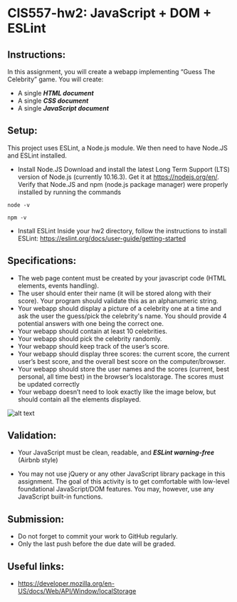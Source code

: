 # CIS557-hw2: JavaScript + DOM + ESLint

## Instructions:
 
In this assignment, you will create a webapp implementing “Guess The Celebrity” game.
You will create:
- A single ***HTML document*** 
- A single ***CSS document*** 
- A single ***JavaScript document***

## Setup:
This project uses ESLint, a Node.js module. We then need to have Node.JS and ESLint installed.
 
- Install Node.JS
Download and install the latest Long Term Support (LTS) version of Node.js (currently 10.16.3).
Get it at https://nodejs.org/en/. Verify that Node.JS and npm (node.js package manager) were properly installed by running the commands

`node -v`

`npm -v`

- Install ESLint
Inside your hw2 directory,  follow the instructions to install ESLint: https://eslint.org/docs/user-guide/getting-started

## Specifications:

- The web page content must be created by your javascript code (HTML elements, events handling).  
- The user should enter their name (it will be stored along with their score). Your program should validate this as an alphanumeric string. 
- Your webapp should display a picture of a celebrity one at a time and ask the user the guess/pick the celebrity's name. You should provide 4 potential answers with one being the correct one. 
- Your webapp should contain at least 10 celebrities. 
- Your webapp should pick the celebrity randomly. 
- Your webapp should keep track of the user’s score.  
- Your webapp should display three scores: the current score, the current user’s best score, and the overall best score on the computer/browser. 
- Your webapp should store the user names  and the scores (current, best personal, all time best) in the browser’s localstorage. The scores must be updated correctly 
- Your webapp doesn’t need to look exactly like the image below, but should contain all the elements displayed.

![alt text](https://github.com/ericfouh/hw2/blob/master/hw2-example.png)

## Validation:
- Your JavaScript must be clean, readable, and ***ESLint warning-free*** (Airbnb style)

- You may not use jQuery or any other JavaScript library package in this assignment. The goal of this activity is to get comfortable with low-level foundational JavaScript/DOM features. You may, however, use any JavaScript built-in functions. 

## Submission:
- Do not forget to commit your work to GitHub regularly.
- Only the last push before the due date will be graded.

## Useful links:
- https://developer.mozilla.org/en-US/docs/Web/API/Window/localStorage

